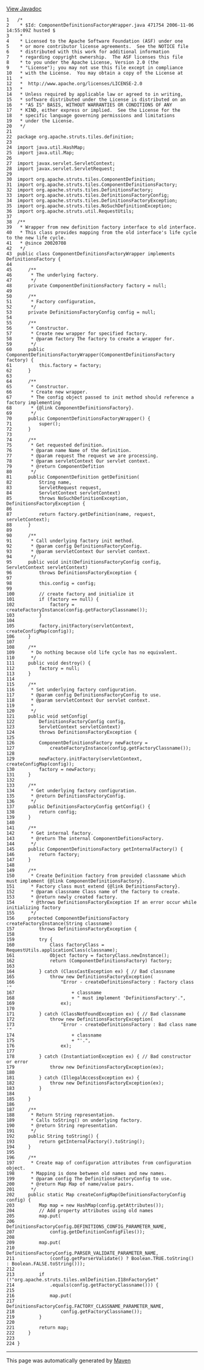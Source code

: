 [View Javadoc](../../../../../../apidocs/org/apache/struts/tiles/definition/ComponentDefinitionsFactoryWrapper.html.md)


    1   /*
    2    * $Id: ComponentDefinitionsFactoryWrapper.java 471754 2006-11-06 14:55:09Z husted $
    3    *
    4    * Licensed to the Apache Software Foundation (ASF) under one
    5    * or more contributor license agreements.  See the NOTICE file
    6    * distributed with this work for additional information
    7    * regarding copyright ownership.  The ASF licenses this file
    8    * to you under the Apache License, Version 2.0 (the
    9    * "License"); you may not use this file except in compliance
    10   * with the License.  You may obtain a copy of the License at
    11   *
    12   *  http://www.apache.org/licenses/LICENSE-2.0
    13   *
    14   * Unless required by applicable law or agreed to in writing,
    15   * software distributed under the License is distributed on an
    16   * "AS IS" BASIS, WITHOUT WARRANTIES OR CONDITIONS OF ANY
    17   * KIND, either express or implied.  See the License for the
    18   * specific language governing permissions and limitations
    19   * under the License.
    20   */
    21  
    22  package org.apache.struts.tiles.definition;
    23  
    24  import java.util.HashMap;
    25  import java.util.Map;
    26  
    27  import javax.servlet.ServletContext;
    28  import javax.servlet.ServletRequest;
    29  
    30  import org.apache.struts.tiles.ComponentDefinition;
    31  import org.apache.struts.tiles.ComponentDefinitionsFactory;
    32  import org.apache.struts.tiles.DefinitionsFactory;
    33  import org.apache.struts.tiles.DefinitionsFactoryConfig;
    34  import org.apache.struts.tiles.DefinitionsFactoryException;
    35  import org.apache.struts.tiles.NoSuchDefinitionException;
    36  import org.apache.struts.util.RequestUtils;
    37  
    38  /**
    39   * Wrapper from new definition factory interface to old interface.
    40   * This class provides mapping from the old interface's life cycle to the new life cycle.
    41   * @since 20020708
    42   */
    43  public class ComponentDefinitionsFactoryWrapper implements DefinitionsFactory {
    44  
    45      /**
    46       * The underlying factory.
    47       */
    48      private ComponentDefinitionsFactory factory = null;
    49  
    50      /**
    51       * Factory configuration,
    52       */
    53      private DefinitionsFactoryConfig config = null;
    54  
    55      /**
    56       * Constructor.
    57       * Create new wrapper for specified factory.
    58       * @param factory The factory to create a wrapper for.
    59       */
    60      public ComponentDefinitionsFactoryWrapper(ComponentDefinitionsFactory factory) {
    61          this.factory = factory;
    62      }
    63  
    64      /**
    65       * Constructor.
    66       * Create new wrapper.
    67       * The config object passed to init method should reference a factory implementing
    68       * {@link ComponentDefinitionsFactory}.
    69       */
    70      public ComponentDefinitionsFactoryWrapper() {
    71          super();
    72      }
    73  
    74      /**
    75       * Get requested definition.
    76       * @param name Name of the definition.
    77       * @param request The request we are processing.
    78       * @param servletContext Our servlet context.
    79       * @return ComponentDefition
    80       */
    81      public ComponentDefinition getDefinition(
    82          String name,
    83          ServletRequest request,
    84          ServletContext servletContext)
    85          throws NoSuchDefinitionException, DefinitionsFactoryException {
    86  
    87          return factory.getDefinition(name, request, servletContext);
    88      }
    89  
    90      /**
    91       * Call underlying factory init method.
    92       * @param config DefinitionsFactoryConfig.
    93       * @param servletContext Our servlet context.
    94       */
    95      public void init(DefinitionsFactoryConfig config, ServletContext servletContext)
    96          throws DefinitionsFactoryException {
    97  
    98          this.config = config;
    99  
    100         // create factory and initialize it
    101         if (factory == null) {
    102             factory = createFactoryInstance(config.getFactoryClassname());
    103         }
    104 
    105         factory.initFactory(servletContext, createConfigMap(config));
    106     }
    107 
    108     /**
    109      * Do nothing because old life cycle has no equivalent.
    110      */
    111     public void destroy() {
    112         factory = null;
    113     }
    114 
    115     /**
    116      * Set underlying factory configuration.
    117      * @param config DefinitionsFactoryConfig to use.
    118      * @param servletContext Our servlet context.
    119      *
    120      */
    121     public void setConfig(
    122         DefinitionsFactoryConfig config,
    123         ServletContext servletContext)
    124         throws DefinitionsFactoryException {
    125 
    126         ComponentDefinitionsFactory newFactory =
    127             createFactoryInstance(config.getFactoryClassname());
    128 
    129         newFactory.initFactory(servletContext, createConfigMap(config));
    130         factory = newFactory;
    131     }
    132 
    133     /**
    134      * Get underlying factory configuration.
    135      * @return DefinitionsFactoryConfig.
    136      */
    137     public DefinitionsFactoryConfig getConfig() {
    138         return config;
    139     }
    140 
    141     /**
    142      * Get internal factory.
    143      * @return The internal ComponentDefitionsFactory.
    144      */
    145     public ComponentDefinitionsFactory getInternalFactory() {
    146         return factory;
    147     }
    148 
    149     /**
    150      * Create Definition factory from provided classname which must implement {@link ComponentDefinitionsFactory}.
    151      * Factory class must extend {@link DefinitionsFactory}.
    152      * @param classname Class name of the factory to create.
    153      * @return newly created factory.
    154      * @throws DefinitionsFactoryException If an error occur while initializing factory
    155      */
    156     protected ComponentDefinitionsFactory createFactoryInstance(String classname)
    157         throws DefinitionsFactoryException {
    158 
    159         try {
    160             Class factoryClass = RequestUtils.applicationClass(classname);
    161             Object factory = factoryClass.newInstance();
    162             return (ComponentDefinitionsFactory) factory;
    163 
    164         } catch (ClassCastException ex) { // Bad classname
    165             throw new DefinitionsFactoryException(
    166                 "Error - createDefinitionsFactory : Factory class '"
    167                     + classname
    168                     + " must implement 'DefinitionsFactory'.",
    169                 ex);
    170 
    171         } catch (ClassNotFoundException ex) { // Bad classname
    172             throw new DefinitionsFactoryException(
    173                 "Error - createDefinitionsFactory : Bad class name '"
    174                     + classname
    175                     + "'.",
    176                 ex);
    177 
    178         } catch (InstantiationException ex) { // Bad constructor or error
    179             throw new DefinitionsFactoryException(ex);
    180 
    181         } catch (IllegalAccessException ex) {
    182             throw new DefinitionsFactoryException(ex);
    183         }
    184 
    185     }
    186 
    187     /**
    188      * Return String representation.
    189      * Calls toString() on underlying factory.
    190      * @return String representation.
    191      */
    192     public String toString() {
    193         return getInternalFactory().toString();
    194     }
    195 
    196     /**
    197      * Create map of configuration attributes from configuration object.
    198      * Mapping is done between old names and new names.
    199      * @param config The DefinitionsFactoryConfig to use.
    200      * @return Map Map of name/value pairs.
    201      */
    202     public static Map createConfigMap(DefinitionsFactoryConfig config) {
    203         Map map = new HashMap(config.getAttributes());
    204         // Add property attributes using old names
    205         map.put(
    206             DefinitionsFactoryConfig.DEFINITIONS_CONFIG_PARAMETER_NAME,
    207             config.getDefinitionConfigFiles());
    208 
    209         map.put(
    210             DefinitionsFactoryConfig.PARSER_VALIDATE_PARAMETER_NAME,
    211             (config.getParserValidate() ? Boolean.TRUE.toString() : Boolean.FALSE.toString()));
    212 
    213         if (!"org.apache.struts.tiles.xmlDefinition.I18nFactorySet"
    214             .equals(config.getFactoryClassname())) {
    215 
    216             map.put(
    217                 DefinitionsFactoryConfig.FACTORY_CLASSNAME_PARAMETER_NAME,
    218                 config.getFactoryClassname());
    219         }
    220 
    221         return map;
    222     }
    223 
    224 }

------------------------------------------------------------------------

This page was automatically generated by [Maven](http://maven.apache.org/)
